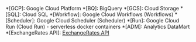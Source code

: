 *[GCP]: Google Cloud Platform
*[BQ]: BigQuery
*[GCS]: Cloud Storage
*[SQL]: Cloud SQL
*[Workflow]: Google Cloud Workflows (Workflows)
*[Scheduler]: Google Cloud Scheduler (Scheduler)
*[Run]: Google Cloud Run (Cloud Run) - serverless docker containers
*[ADM]: Analytics DataMart
*[ExchangeRates API]: [ExchangeRates API](https://exchangerate.host/#/#docs)